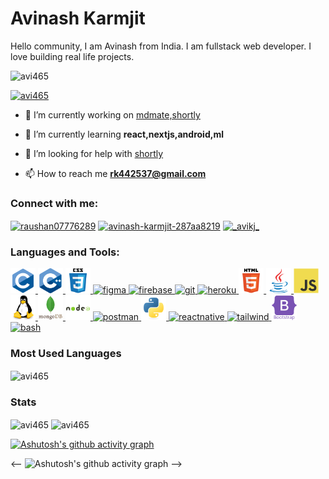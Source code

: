 <h1 align="left">Avinash Karmjit</h1>
<p align="left">Hello community, I am Avinash from India. I am fullstack web developer. I love building real life projects. </p>

<p align="left"> <img src="https://komarev.com/ghpvc/?username=avi465&label=Profile%20views&color=0e75b6&style=flat" alt="avi465" /> </p>

<p align="left"> <a href="https://github.com/ryo-ma/github-profile-trophy"><img src="https://github-profile-trophy.vercel.app/?username=avi465&column=7&margin-w=8&margin-h=8" alt="avi465" /></a> </p>

- 🔭 I’m currently working on [mdmate,shortly](https://github.com/avi465/shortly)

- 🌱 I’m currently learning **react,nextjs,android,ml**

- 🤝 I’m looking for help with [shortly](https://github.com/avi465/shortly)

- 📫 How to reach me **rk442537@gmail.com**

<h3 align="left">Connect with me:</h3>
<p align="left">
<a href="https://twitter.com/raushan07776289" target="blank"><img align="center" src="https://raw.githubusercontent.com/rahuldkjain/github-profile-readme-generator/master/src/images/icons/Social/twitter.svg" alt="raushan07776289" height="30" width="40" /></a>
<a href="https://linkedin.com/in/avinash-karmjit-287aa8219" target="blank"><img align="center" src="https://raw.githubusercontent.com/rahuldkjain/github-profile-readme-generator/master/src/images/icons/Social/linked-in-alt.svg" alt="avinash-karmjit-287aa8219" height="30" width="40" /></a>
<a href="https://instagram.com/_avikj_" target="blank"><img align="center" src="https://raw.githubusercontent.com/rahuldkjain/github-profile-readme-generator/master/src/images/icons/Social/instagram.svg" alt="_avikj_" height="30" width="40" /></a>
</p>

<h3 align="left">Languages and Tools:</h3>
<p align="left"> <a href="https://www.cprogramming.com/" target="_blank" rel="noreferrer"> <img src="https://raw.githubusercontent.com/devicons/devicon/master/icons/c/c-original.svg" alt="c" width="40" height="40"/> </a> <a href="https://www.w3schools.com/cpp/" target="_blank" rel="noreferrer"> <img src="https://raw.githubusercontent.com/devicons/devicon/master/icons/cplusplus/cplusplus-original.svg" alt="cplusplus" width="40" height="40"/> </a> <a href="https://www.w3schools.com/css/" target="_blank" rel="noreferrer"> <img src="https://raw.githubusercontent.com/devicons/devicon/master/icons/css3/css3-original-wordmark.svg" alt="css3" width="40" height="40"/> </a> <a href="https://www.figma.com/" target="_blank" rel="noreferrer"> <img src="https://www.vectorlogo.zone/logos/figma/figma-icon.svg" alt="figma" width="40" height="40"/> </a> <a href="https://firebase.google.com/" target="_blank" rel="noreferrer"> <img src="https://www.vectorlogo.zone/logos/firebase/firebase-icon.svg" alt="firebase" width="40" height="40"/> </a> <a href="https://git-scm.com/" target="_blank" rel="noreferrer"> <img src="https://www.vectorlogo.zone/logos/git-scm/git-scm-icon.svg" alt="git" width="40" height="40"/> </a> <a href="https://heroku.com" target="_blank" rel="noreferrer"> <img src="https://www.vectorlogo.zone/logos/heroku/heroku-icon.svg" alt="heroku" width="40" height="40"/> </a> <a href="https://www.w3.org/html/" target="_blank" rel="noreferrer"> <img src="https://raw.githubusercontent.com/devicons/devicon/master/icons/html5/html5-original-wordmark.svg" alt="html5" width="40" height="40"/> </a> <a href="https://www.java.com" target="_blank" rel="noreferrer"> <img src="https://raw.githubusercontent.com/devicons/devicon/master/icons/java/java-original.svg" alt="java" width="40" height="40"/> </a> <a href="https://developer.mozilla.org/en-US/docs/Web/JavaScript" target="_blank" rel="noreferrer"> <img src="https://raw.githubusercontent.com/devicons/devicon/master/icons/javascript/javascript-original.svg" alt="javascript" width="40" height="40"/> </a> <a href="https://www.linux.org/" target="_blank" rel="noreferrer"> <img src="https://raw.githubusercontent.com/devicons/devicon/master/icons/linux/linux-original.svg" alt="linux" width="40" height="40"/> </a> <a href="https://www.mongodb.com/" target="_blank" rel="noreferrer"> <img src="https://raw.githubusercontent.com/devicons/devicon/master/icons/mongodb/mongodb-original-wordmark.svg" alt="mongodb" width="40" height="40"/> </a> <a href="https://nodejs.org" target="_blank" rel="noreferrer"> <img src="https://raw.githubusercontent.com/devicons/devicon/master/icons/nodejs/nodejs-original-wordmark.svg" alt="nodejs" width="40" height="40"/> </a> <a href="https://postman.com" target="_blank" rel="noreferrer"> <img src="https://www.vectorlogo.zone/logos/getpostman/getpostman-icon.svg" alt="postman" width="40" height="40"/> </a> <a href="https://www.python.org" target="_blank" rel="noreferrer"> <img src="https://raw.githubusercontent.com/devicons/devicon/master/icons/python/python-original.svg" alt="python" width="40" height="40"/> </a>  <a href="https://reactnative.dev/" target="_blank" rel="noreferrer"> <img src="https://reactnative.dev/img/header_logo.svg" alt="reactnative" width="40" height="40"/> </a> <a href="https://tailwindcss.com/" target="_blank" rel="noreferrer"> <img src="https://www.vectorlogo.zone/logos/tailwindcss/tailwindcss-icon.svg" alt="tailwind" width="40" height="40"/> </a> <a href="https://getbootstrap.com" target="_blank" rel="noreferrer"> <img src="https://raw.githubusercontent.com/devicons/devicon/master/icons/bootstrap/bootstrap-plain-wordmark.svg" alt="bootstrap" width="40" height="40"/> </a> <a href="https://www.gnu.org/software/bash/" target="_blank" rel="noreferrer"> <img src="https://www.vectorlogo.zone/logos/gnu_bash/gnu_bash-icon.svg" alt="bash" width="40" height="40"/> </a></p>

<!-- <h3 align="left">Support:</h3>
<a href="https://www.buymeacoffee.com/buymeacofee/random"> <img align="center" src="https://cdn.buymeacoffee.com/buttons/v2/default-yellow.png" height="50" width="210" alt="buymeacofee/random" /></a>
 -->
<h3 align="left">Most Used Languages</h3>
<img align="center" src="https://github-readme-stats.vercel.app/api/top-langs?username=avi465&show_icons=true&locale=en&layout=compact" alt="avi465" />

<h3 align="left">Stats</h3>
<img align="center" src="https://github-readme-stats.vercel.app/api?username=avi465&show_icons=true&locale=en" alt="avi465" />

<img align="center" src="https://github-readme-streak-stats.herokuapp.com/?user=avi465&" alt="avi465" />

[![Ashutosh's github activity graph](https://activity-graph.herokuapp.com/graph?username=avi465&bg_color=161616&color=878787&line=20fe9e&point=0fff77&area=true&hide_border=true)](https://github.com/ashutosh00710/github-readme-activity-graph)

<--
![Ashutosh's github activity graph](https://avi-contribution.herokuapp.com/graph?username=avi465&theme=gotham&radius=16)
-->
